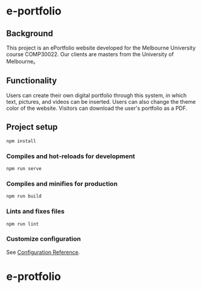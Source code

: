 # e-portfolio

## Background

This project is an ePortfolio website developed for the Melbourne University course COMP30022. Our clients are masters from the University of Melbourne。

## Functionality

Users can create their own digital portfolio through this system, in which text, pictures, and videos can be inserted.
Users can also change the theme color of the website. Visitors can download the user's portfolio as a PDF.

## Project setup
```
npm install
```

### Compiles and hot-reloads for development
```
npm run serve
```

### Compiles and minifies for production
```
npm run build
```

### Lints and fixes files
```
npm run lint
```

### Customize configuration
See [Configuration Reference](https://cli.vuejs.org/config/).
# e-protfolio
